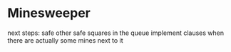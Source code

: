 # Minesweeper

next steps: safe other safe squares in the queue 
			implement clauses when there are actually some mines next to it